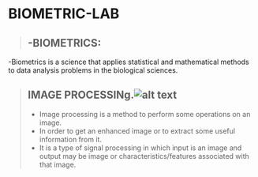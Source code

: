 # BIOMETRIC-LAB
>## -BIOMETRICS:
-Biometrics is a science that applies statistical and mathematical methods to data analysis problems in the biological sciences.
> ## IMAGE PROCESSINg.![alt text]([image/images.png](https://github.com/rehamessa/BIOMETRIC-LAB/blob/main/Processing%20image.ipynb))
>* Image processing is a method to perform some operations on an image.
>* In order to get an enhanced image or to extract some useful information from it.
>* It is a type of signal processing in which input is an image and output may be image or
characteristics/features associated with that image.
